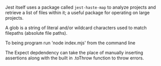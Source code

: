 Jest itself uses a package called `jest-haste-map` to analyze projects and retrieve a list of files within it; a useful package for operating on large projects.

A glob is a string of literal and/or wildcard characters used to match filepaths (absolute file paths).

To being program run 'node index.mjs' from the command line

The Expect depdendency can take the place of manually inserting assertions along with the built in .toThrow function to throw errors.